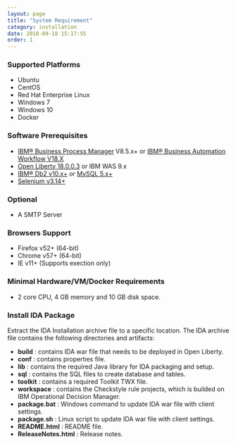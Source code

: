 ```yaml
---
layout: page
title: "System Requirement"
category: installation
date: 2018-09-18 15:17:55
order: 1
---
```


### Supported Platforms

* Ubuntu
* CentOS
* Red Hat Enterprise Linux
* Windows 7
* Windows 10
* Docker


### Software Prerequisites

* [IBM® Business Process Manager](https://www.ibm.com/support/knowledgecenter/SSFTBX_8.5.7/com.ibm.wbpm.main.doc/topics/ibmbmp_overview.html) V8.5.x+ or [IBM® Business Automation Workflow V18.X](https://www.ibm.com/support/knowledgecenter/en/SS8JB4_18.0.0/com.ibm.wbpm.workflow.main.doc/kc-homepage-workflow.html) 
* [Open Liberty 18.0.0.3](https://public.dhe.ibm.com/ibmdl/export/pub/software/openliberty/runtime/release/2018-09-05_2337/openliberty-18.0.0.3.zip) or IBM WAS 9.x
* [IBM® Db2 v10.x+](https://www.ibm.com/analytics/us/en/db2/) 
or [MySQL 5.x+](https://dev.mysql.com/downloads/mysql/)  
* [Selenium v3.14+](https://sdc-china.github.io/IDA-doc/administration/administration-selenium-hub-configuration.html)

### Optional  

* A SMTP Server


### Browsers Support

* Firefox v52+ (64-bit)
* Chrome v57+ (64-bit)
* IE v11+ (Supports exection only)

### Minimal Hardware/VM/Docker Requirements
- 2 core CPU, 4 GB memory and 10 GB disk space.

### Install IDA Package
Extract the IDA Installation archive file to a specific location. The IDA archive file contains the following directories and artifacts: 

*  **build** : contains IDA war file that needs to be deployed in Open Liberty.
*  **conf** : contains properties file.
*  **lib** : contains the required Java library for IDA packaging and setup.  
*  **sql** : contains the SQL files to create  database and tables.
*  **toolkit** : contains a required Toolkit TWX file.
*  **workspace** : contains the Checkstyle rule projects, which is builded on IBM Operational Decision Manager.
*  **package.bat** : Windows command to update IDA war file with client settings.
*  **package.sh** : Linux script to update IDA war file with client settings.
*  **README.html** : README file.
*  **ReleaseNotes.html** : Release notes.
